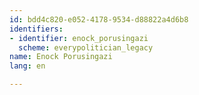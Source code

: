 ```yaml
---
id: bdd4c820-e052-4178-9534-d88822a4d6b8
identifiers:
- identifier: enock_porusingazi
  scheme: everypolitician_legacy
name: Enock Porusingazi
lang: en

---
```

